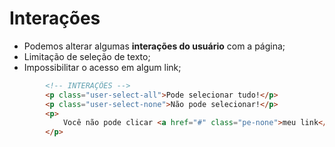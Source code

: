# Interações
- Podemos alterar algumas **interações do usuário** com a página;
- Limitação de seleção de texto;
- Impossibilitar o acesso em algum link;

~~~html
        <!-- INTERAÇÕES -->
        <p class="user-select-all">Pode selecionar tudo!</p>
        <p class="user-select-none">Não pode selecionar!</p>
        <p>
            Você não pode clicar <a href="#" class="pe-none">meu link</a>
        </p>
~~~